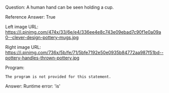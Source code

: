 Question: A human hand can be seen holding a cup.

Reference Answer: True

Left image URL: https://i.pinimg.com/474x/33/6e/e4/336ee4e8c743e09ebad7c90f1e0a09a0--clever-design-pottery-mugs.jpg

Right image URL: https://i.pinimg.com/736x/5b/fe/71/5bfe7192e50e0935b84772aa987f51bd--pottery-handles-thrown-pottery.jpg

Program:

```
The program is not provided for this statement.
```
Answer: Runtime error: 'is'

